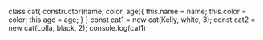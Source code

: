 class cat{
  constructor(name, color, age){
    this.name = name;
    this.color = color;
    this.age = age;
  }
}
const cat1 = new cat(Kelly, white, 3);
const cat2 = new cat(Lolla, black, 2);
console.log(cat1)